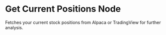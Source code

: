 # Get Current Positions Node
Fetches your current stock positions from Alpaca or TradingView for further analysis.

